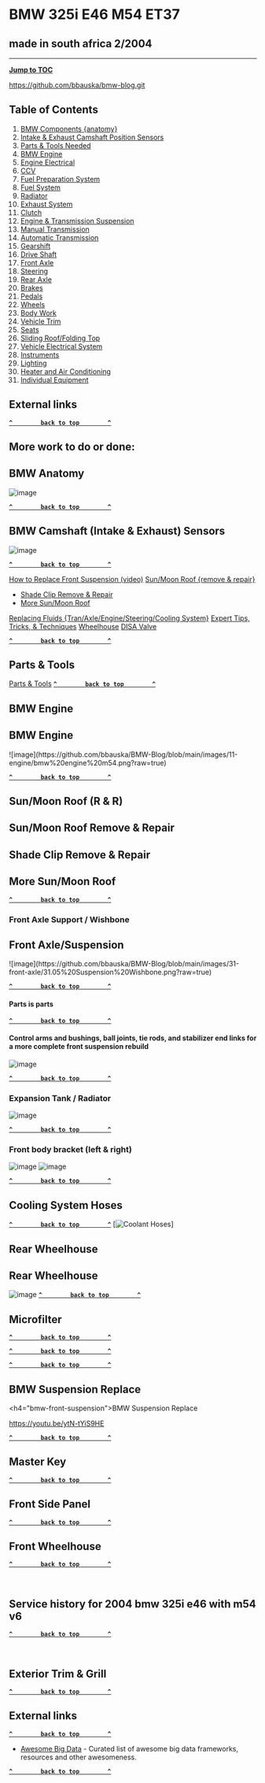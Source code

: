# BMW 325i E46 M54 ET37

## made in south africa 2/2004

---

[**Jump to TOC**](#bmw-toc)  

https://github.com/bbauska/bmw-blog.git

<h2><a name="bmw-toc">Table of Contents</h2>

1.  [BMW Components {anatomy}](#bmw-anatomy)
2.  [Intake & Exhaust Camshaft Position Sensors](#bmw-cam-sensor)
3.  [Parts & Tools Needed](#bmw-parts)
4.  [BMW Engine](#11-engine)
5.  [Engine Electrical](#12-engine-elec)
6.  [CCV](#bmw-ccv)
7.  [Fuel Preparation System](#13-fuel-preparation)
8.  [Fuel System](#16-fuel-supply)
9.  [Radiator](#17-radiator)
10.  [Exhaust System](#18-exhaust)
11.  [Clutch](#21-clutch)
12.  [Engine & Transmission Suspension](#22-eng-tran-suspension)
13.  [Manual Transmission](#23-manual-transmission)
14.  [Automatic Transmission](#24-automatic-transmission)
15.  [Gearshift](#25-gearshift)
16.  [Drive Shaft](#26-drive-shaft)
17.  [Front Axle](#31-front-axle)
18.  [Steering](#32-steering)
19.  [Rear Axle](#33-rear-axle)
20.  [Brakes](#34-brakes)
21.  [Pedals](#35-pedals)
22.  [Wheels](#36-wheels)
23.  [Body Work](#41-bodywork)
24.  [Vehicle Trim](#51-vehicle-trim)
25.  [Seats](#52-seats)
26.  [Sliding Roof/Folding Top](#54-sliding-roof)
27.  [Vehicle Electrical System](#61-vehicle-electrical)
28.  [Instruments](#62-instruments)
29.  [Lighting](#63-lighting)
30.  [Heater and Air Conditioning](#64-heater-air)
31.  [Individual Equipment](#91-ind-equipment)
  
## External links

[**`^        back to top        ^`**](#)

## More work to do or done:

<h2><a name="bmw-anatomy">BMW Anatomy</h2>

![image](https://github.com/bbauska/BMW-Blog/blob/main/images/00%20anatomy.png?raw=true)

[**`^        back to top        ^`**](#)


<h2><a name="bmw-cam-sensor">BMW Camshaft (Intake & Exhaust) Sensors</h2>

![image](https://github.com/bbauska/BMW-Blog/blob/main/images/00%20anatomy.png?raw=true)

[**`^        back to top        ^`**](#)

[How to Replace Front Suspension (video)](#bmw-front-suspension)
[Sun/Moon Roof {remove & repair}](#bmw-sunroof)

*   [Shade Clip Remove & Repair](#bmw-sunroof-shade-clip)
*   [More Sun/Moon Roof](#bmw-sunroof-etc)

[Replacing Fluids {Tran/Axle/Engine/Steering/Cooling System}](#bmw-fluids)
[Expert Tips, Tricks, & Techniques](#bmw-expert)
[Wheelhouse](#wheelhouse)
[DISA Valve](#disa)

[**`^        back to top        ^`**](#)

<h2><a name="bmw-parts">Parts & Tools</h2>

[Parts & Tools](#bmw-parts)
[**`^        back to top        ^`**](#)

## BMW Engine
<h2><a name="11-engine">BMW Engine</h2>
![image](https://github.com/bbauska/BMW-Blog/blob/main/images/11-engine/bmw%20engine%20m54.png?raw=true)

[**`^        back to top        ^`**](#)

## Sun/Moon Roof (R & R)

<h2><a name="bmw-sunroof">Sun/Moon Roof Remove & Repair</h2>

<h2><a name="bmw-sunroof-shade-clip">Shade Clip Remove & Repair</h2>
<h2><a name="bmw-sunroof-etc">More Sun/Moon Roof</h2>

[**`^        back to top        ^`**](#)

### Front Axle Support / Wishbone
<h2><a name="31-front-axle">Front Axle/Suspension</h2>
![image](https://github.com/bbauska/BMW-Blog/blob/main/images/31-front-axle/31.05%20Suspension%20Wishbone.png?raw=true)

[**`^        back to top        ^`**](#)

#### Parts is parts

[**`^        back to top        ^`**](#)

#### Control arms and bushings, ball joints, tie rods, and stabilizer end links for a more complete front suspension rebuild

![image](https://github.com/bbauska/BMW-Blog/blob/main/images/31-front-axle/31.05%20Suspension%20Wishbone.png?raw=true)

[**`^        back to top        ^`**](#)

### Expansion Tank / Radiator

![image](https://github.com/bbauska/BMW-Blog/blob/main/images/17-radiator/05-radiator/17.05%20Expansion%20Tank%20-%20Standard%20Transmission.png?raw=true)

[**`^        back to top        ^`**](#)
<!--- -------------------------------------------------------------- -->
<!--- --------------- 17-radiator - cooling system water hoses ------------------- -->
<!--- -------------------------------------------------------------- -->
### Front body bracket (left & right)
![image](https://github.com/bbauska/BMW-Blog/blob/main/images/41-bodywork/10-front-body/41.10%20Front%20Body%20Bracket%20Left.png?raw=true)
![image](https://github.com/bbauska/BMW-Blog/blob/main/images/41-bodywork/10-front-body/41.10%20Front%20Body%20Bracket%20Right.png?raw=true)

[**`^        back to top        ^`**](#)

<!--- -------------------------------------------------------------- -->
<!--- --------------- cooling system water hoses ------------------- -->
<!--- -------------------------------------------------------------- -->
<h2><a name="17-radiator">Cooling System Hoses</h2>

[**`^        back to top        ^`**](#)
[![Coolant Hoses](https://github.com/bbauska/BMW-Blog/blob/main/images/17-radiator/30-cooling-system-hoses/17.30%20Cooling%20System%20Water%20Hoses.png?raw=true)]
  
<!--- -------------------------------------------------------------- -->
<!--- --------------------- rear wheelhouse ------------------------ -->
<!--- -------------------------------------------------------------- -->
## Rear Wheelhouse
<h2><a name="rear-wheelhouse">Rear Wheelhouse</h2>

![image](https://github.com/bbauska/BMW-Blog/blob/main/images/00%20anatomy.png?raw=true)
[**`^        back to top        ^`**](#)

<!--- -------------------------------------------------------------- -->
<!--- ----------------------- Microfilter -------------------------- -->
<!--- -------------------------------------------------------------- -->
## Microfilter

[**`^        back to top        ^`**](#)

<!--- -------------------------------------------------------------- -->
<!--- ----------------------             --------------------------- -->
<!--- -------------------------------------------------------------- -->

[**`^        back to top        ^`**](#)

<!--- -------------------------------------------------------------- -->
<!--- ----------------------             --------------------------- -->
<!--- -------------------------------------------------------------- -->

[**`^        back to top        ^`**](#)

<!--- -------------------------------------------------------------- -->
<!--- ---------------- suspension remove & replace ----------------- -->
<!--- -------------------------------------------------------------- -->
## BMW Suspension Replace

<h4="bmw-front-suspension">BMW Suspension Replace

https://youtu.be/ytN-tYiS9HE

[**`^        back to top        ^`**](#)

<!--------------------------------------------------------------------->  
<!---------------------------- master key ----------------------------->  
<!--------------------------------------------------------------------->  
## Master Key

[**`^        back to top        ^`**](#)

<!--------------------------------------------------------------------->  
<!------------------------- front side panel -------------------------->  
<!--------------------------------------------------------------------->  
## Front Side Panel

[**`^        back to top        ^`**](#)

<!--------------------------------------------------------------------->  
<!-------------------------- front wheelhouse ------------------------->  
<!--------------------------------------------------------------------->  
## Front Wheelhouse

[**`^        back to top        ^`**](#)

<!--------------------------------------------------------------------->    
<!------------------------- rear wheelhouse --------------------------->    
<!--------------------------------------------------------------------->    
## Service history for 2004 bmw 325i e46 with m54 v6

[**`^        back to top        ^`**](#)

<!--------------------------------------------------------------------->    
<!----------------------- Exterior Trim & Grill ----------------------->  
<!--------------------------------------------------------------------->  
## Exterior Trim & Grill

[**`^        back to top        ^`**](#)

<!--- -------------------------------------------------------------- -->
<!--- ---------------------- External Links------------------------- -->
<!--- -------------------------------------------------------------- -->
## External links

[**`^        back to top        ^`**](#)
<!--- -------------------------------------------------------------- -->
<!--- -------------------- Awesome Big Data ------------------------ -->
<!--- -------------------------------------------------------------- -->

- [Awesome Big Data](https://github.com/onurakpolat/awesome-bigdata) - Curated list of awesome big data frameworks, resources and other awesomeness.

[**`^        back to top        ^`**](#)
